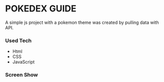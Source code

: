 <h1>POKEDEX GUIDE</h1>

<p>A simple js project with a pokemon theme was created by pulling data with API.</p>

<h3>Used Tech</h3>
<ul>
    <li>Html</li>
    <li>CSS</li>
    <li>JavaScript</li>
</ul>
<h3>Screen Show</h3>
<img src="/pokevideo.gif" alt="">
